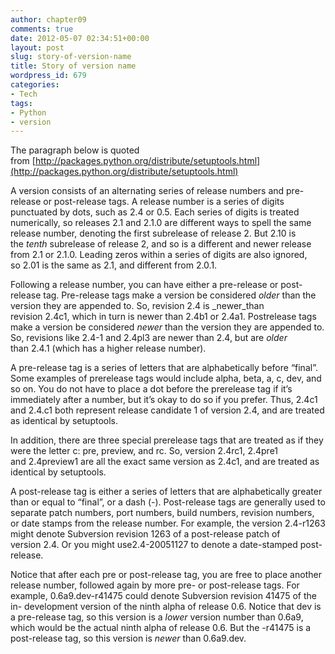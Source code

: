 ```yaml
---
author: chapter09
comments: true
date: 2012-05-07 02:34:51+00:00
layout: post
slug: story-of-version-name
title: Story of version name
wordpress_id: 679
categories:
- Tech
tags:
- Python
- version
---
```


The paragraph below is quoted from [http://packages.python.org/distribute/setuptools.html](http://packages.python.org/distribute/setuptools.html)

A version consists of an alternating series of release numbers and pre-release or post-release tags. A release number is a series of digits punctuated by dots, such as 2.4 or 0.5. Each series of digits is treated numerically, so releases 2.1 and 2.1.0 are different ways to spell the same release number, denoting the first subrelease of release 2. But 2.10 is the _tenth_ subrelease of release 2, and so is a different and newer release from 2.1 or 2.1.0. Leading zeros within a series of digits are also ignored, so 2.01 is the same as 2.1, and different from 2.0.1.

Following a release number, you can have either a pre-release or post-release tag. Pre-release tags make a version be considered _older_ than the version they are appended to. So, revision 2.4 is _newer_than revision 2.4c1, which in turn is newer than 2.4b1 or 2.4a1. Postrelease tags make a version be considered _newer_ than the version they are appended to. So, revisions like 2.4-1 and 2.4pl3 are newer than 2.4, but are _older_ than 2.4.1 (which has a higher release number).

A pre-release tag is a series of letters that are alphabetically before “final”. Some examples of prerelease tags would include alpha, beta, a, c, dev, and so on. You do not have to place a dot before the prerelease tag if it’s immediately after a number, but it’s okay to do so if you prefer. Thus, 2.4c1 and 2.4.c1 both represent release candidate 1 of version 2.4, and are treated as identical by setuptools.

In addition, there are three special prerelease tags that are treated as if they were the letter c: pre, preview, and rc. So, version 2.4rc1, 2.4pre1 and 2.4preview1 are all the exact same version as 2.4c1, and are treated as identical by setuptools.

A post-release tag is either a series of letters that are alphabetically greater than or equal to “final”, or a dash (-). Post-release tags are generally used to separate patch numbers, port numbers, build numbers, revision numbers, or date stamps from the release number. For example, the version 2.4-r1263 might denote Subversion revision 1263 of a post-release patch of version 2.4. Or you might use2.4-20051127 to denote a date-stamped post-release.

Notice that after each pre or post-release tag, you are free to place another release number, followed again by more pre- or post-release tags. For example, 0.6a9.dev-r41475 could denote Subversion revision 41475 of the in- development version of the ninth alpha of release 0.6. Notice that dev is a pre-release tag, so this version is a _lower_ version number than 0.6a9, which would be the actual ninth alpha of release 0.6. But the -r41475 is a post-release tag, so this version is _newer_ than 0.6a9.dev.


